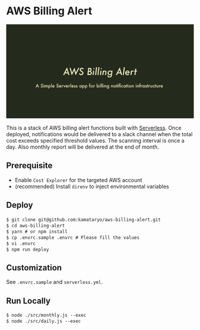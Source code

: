 # AWS Billing Alert

![social](./socials/ogp.png)

This is a stack of AWS billing alert functions built with [Serverless](https://serverless.com/).
Once deployed, notifications would be delivered to a slack channel when the total cost exceeds specified threshold values. The scanning interval is once a day.
Also monthly report will be delivered at the end of month.

## Prerequisite

- Enable `Cost Explorer` for the targeted AWS account
- (recommended) Install `direnv` to inject environmental variables

## Deploy

```shell
$ git clone git@github.com:kamataryo/aws-billing-alert.git
$ cd aws-billing-alert
$ yarn # or npm install
$ cp .envrc.sample .envrc # Please fill the values
$ vi .envrc
$ npm run deploy
```

## Customization

See `.envrc.sample` and `serverless.yml`.

## Run Locally

```shell
$ node ./src/monthly.js --exec
$ node ./src/daily.js --exec
```
